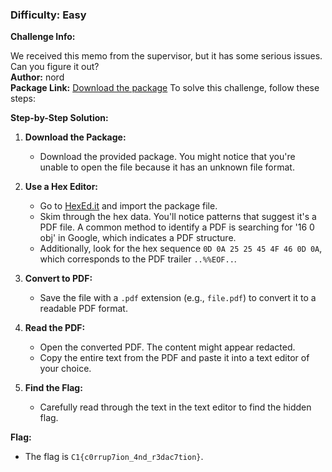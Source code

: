 ### Difficulty: Easy

**Challenge Info:**

We received this memo from the supervisor, but it has some serious issues. Can you figure it out?  
**Author:** nord  
**Package Link:** [Download the package](https://github.com/CyberSauce001/DoD-Cyber-Sentinel-Challenge/blob/main/Forensics/packages/(Filing%20Problem)%20-%20memo)
To solve this challenge, follow these steps:

**Step-by-Step Solution:**

1. **Download the Package:**
   - Download the provided package. You might notice that you're unable to open the file because it has an unknown file format.

2. **Use a Hex Editor:**
   - Go to [HexEd.it](https://hexed.it/) and import the package file.
   - Skim through the hex data. You'll notice patterns that suggest it's a PDF file. A common method to identify a PDF is searching for '16 0 obj' in Google, which indicates a PDF structure.
   - Additionally, look for the hex sequence `0D 0A 25 25 45 4F 46 0D 0A`, which corresponds to the PDF trailer `..%%EOF..`.

3. **Convert to PDF:**
   - Save the file with a `.pdf` extension (e.g., `file.pdf`) to convert it to a readable PDF format.

4. **Read the PDF:**
   - Open the converted PDF. The content might appear redacted.
   - Copy the entire text from the PDF and paste it into a text editor of your choice.

5. **Find the Flag:**
   - Carefully read through the text in the text editor to find the hidden flag.

**Flag:**
   - The flag is `C1{c0rrup7ion_4nd_r3dac7tion}`.

